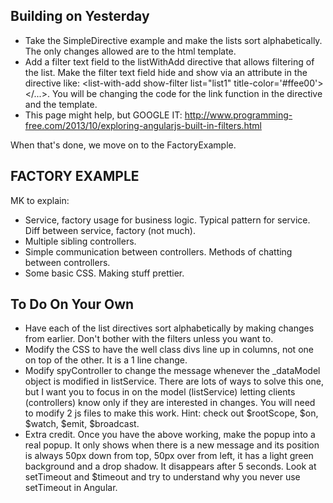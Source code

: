 Building on Yesterday
---------------------

* Take the SimpleDirective example and make the lists sort alphabetically. The only changes allowed are to the html template.
* Add a filter text field to the listWithAdd directive that allows filtering of the list. Make the filter text field hide and show
  via an attribute in the directive like: \<list-with-add show-filter list="list1" title-color='#ffee00'></...>. You will be 
  changing the code for the link function in the directive and the template.
* This page might help, but GOOGLE IT: http://www.programming-free.com/2013/10/exploring-angularjs-built-in-filters.html

When that's done, we move on to the FactoryExample.


FACTORY EXAMPLE
---------------

MK to explain:
* Service, factory usage for business logic. Typical pattern for service. Diff between service, factory (not much).
* Multiple sibling controllers.
* Simple communication between controllers. Methods of chatting between controllers.
* Some basic CSS. Making stuff prettier.



To Do On Your Own
-----------------

* Have each of the list directives sort alphabetically by making changes from earlier. Don't bother with the filters unless you want to.
* Modify the CSS to have the well class divs line up in columns, not one on top of the other. It is a 1 line change.
* Modify spyController to change the message whenever the _dataModel object is modified in listService. There are lots of ways to solve
  this one, but I want you to focus in on the model (listService) letting clients (controllers) know only if they are interested in 
  changes. You will need to modify 2 js files to make this work. Hint: check out $rootScope, $on, $watch, $emit, $broadcast.
* Extra credit. Once you have the above working, make the popup into a real popup. It only shows when there is a new message and its
  position is always 50px down from top, 50px over from left, it has a light green background and a drop shadow. It disappears after
  5 seconds. Look at setTimeout and $timeout and try to understand why you never use setTimeout in Angular.
  
  